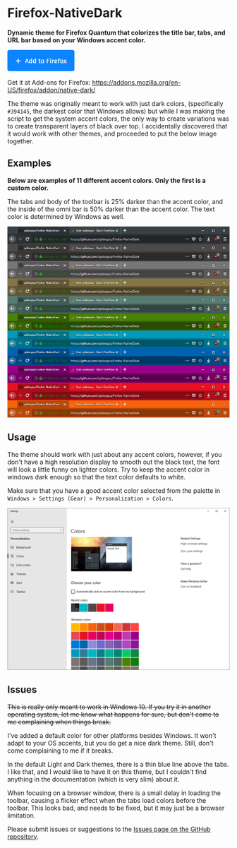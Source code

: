 # Firefox-NativeDark
**Dynamic theme for Firefox Quantum that colorizes the title bar, tabs, and URL bar based on your Windows accent color.**

[![Add to Firefox](images/button.png)](https://addons.mozilla.org/firefox/downloads/file/867786/native_dark-1.1.0-an+fx.xpi?src=dp-btn-primary)

Get it at Add-ons for Firefox: https://addons.mozilla.org/en-US/firefox/addon/native-dark/

The theme was originally meant to work with just dark colors, (specifically `#394145`, the darkest color that Windows allows) but while I was making the script to get the system accent colors, the only way to create variations was to create transparent layers of black over top. I accidentally discovered that it would work with other themes, and proceeded to put the below image together.

## Examples
**Below are examples of 11 different accent colors. Only the first is a custom color.**

The tabs and body of the toolbar is 25% darker than the accent color, and the inside of the omni bar is 50% darker than the accent color. The text color is determined by Windows as well.

![Titlebar Examples](images/titlebars.png)

## Usage
The theme should work with just about any accent colors, however, if you don't have a high resolution display to smooth out the black text, the font will look a little funny on lighter colors. Try to keep the accent color in windows dark enough so that the text color defaults to white.

Make sure that you have a good accent color selected from the palette in `Windows > Settings (Gear) > Personalization > Colors`.

![Settings Screenshot](images/settings.png)

## Issues
~~This is really only meant to work in Windows 10. If you try it in another operating system, let me know what happens for sure, but don't come to me complaining when things break.~~

I've added a default color for other platforms besides Windows. It won't adapt to your OS accents, but you do get a nice dark theme. Still, don't come complaining to me if it breaks.

In the default Light and Dark themes, there is a thin blue line above the tabs. I like that, and I would like to have it on this theme, but I couldn't find anything in the documentation (which is very slim) about it.

When focusing on a browser window, there is a small delay in loading the toolbar, causing a flicker effect when the tabs load colors before the toolbar. This looks bad, and needs to be fixed, but it may just be a browser limitation.

Please submit issues or suggestions to the [Issues page on the GitHub repository](https://github.com/spikespaz/Firefox-NativeDark/issues).
